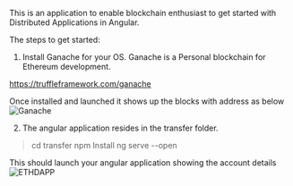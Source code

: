 This is an application to enable blockchain enthusiast to get started with Distributed Applications in Angular.

The steps to get started:

1. Install Ganache for your OS. Ganache is a Personal blockchain for Ethereum development.

https://truffleframework.com/ganache

Once installed and launched it shows up the blocks with address as below
![Ganache](https://github.com/abhilashahyd/ethdapp/blob/master/transfer/src/assets/Ganache.PNG)

2. The angular application resides in the transfer folder.

> cd transfer
> npm Install
> ng serve --open


This should launch your angular application showing the account details
![ETHDAPP](https://github.com/abhilashahyd/ethdapp/blob/master/transfer/src/assets/ethdapp.PNG)
